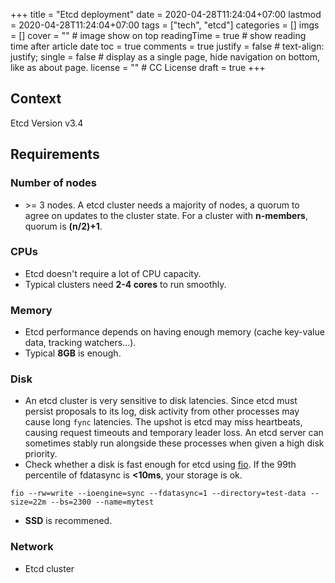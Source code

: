 +++
title = "Etcd deployment"
date = 2020-04-28T11:24:04+07:00
lastmod = 2020-04-28T11:24:04+07:00
tags = ["tech", "etcd"]
categories = []
imgs = []
cover = ""  # image show on top
readingTime = true  # show reading time after article date
toc = true
comments = true
justify = false  # text-align: justify;
single = false  # display as a single page, hide navigation on bottom, like as about page.
license = ""  # CC License
draft = true
+++

## Context

Etcd Version v3.4

## Requirements

### Number of nodes

* \>= 3 nodes. A etcd cluster needs a majority of nodes, a quorum to agree on updates to the cluster state. For a cluster with **n-members**, quorum is **(n/2)+1**.

### CPUs

* Etcd doesn't require a lot of CPU capacity.
* Typical clusters need **2-4 cores** to run smoothly.

### Memory

* Etcd performance depends on having enough memory (cache key-value data, tracking watchers...).
* Typical **8GB** is enough.

### Disk

* An etcd cluster is very sensitive to disk latencies. Since etcd must persist proposals to its log, disk activity from other processes may cause long `fync` latencies. The upshot is etcd may miss heartbeats, causing request timeouts and temporary leader loss. An etcd server can sometimes stably run alongside these processes when given a high disk priority.
* Check whether a disk is fast enough for etcd using [fio](https://github.com/axboe/fio). If the 99th percentile of fdatasync is **<10ms**, your storage is ok.

```
fio --rw=write --ioengine=sync --fdatasync=1 --directory=test-data --size=22m --bs=2300 --name=mytest
```
* **SSD** is recommened.

### Network

* Etcd cluster
